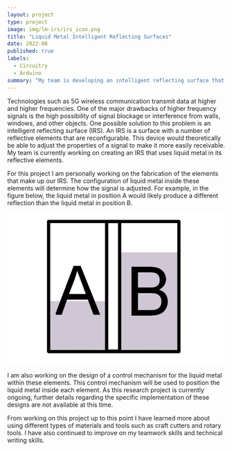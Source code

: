 ```yaml
---
layout: project
type: project
image: img/lm-irs/irs_icon.png
title: "Liquid Metal Intelligent Reflecting Surfaces"
date: 2022-08
published: true
labels:
  - Circuitry
  - Arduino
summary: "My team is developing an intelligent reflecting surface that uses liquid metal. I am working on this project for the class EE 496 as part of the Liquid-Metal Electronics Vertically Integrated Projects (VIP) team. "
---
```


Technologies such as 5G wireless communication transmit data at higher and higher frequencies. One of the major drawbacks of higher frequency signals is the high possibility of signal blockage or interference from walls, windows, and other objects. One possible solution to this problem is an intelligent reflecting surface (IRS). An IRS is a surface with a number of reflective elements that are reconfigurable. This device would theoretically be able to adjust the properties of a signal to make it more easily receivable. My team is currently working on creating an IRS that uses liquid metal in its reflective elements.

For this project I am personally working on the fabrication of the elements that make up our IRS. The configuration of liquid metal inside these elements will determine how the signal is adjusted. For example, in the figure below, the liquid metal in position A would likely produce a different reflection than the liquid metal in position B.

<img class="img-fluid" src="../img/lm-irs/irs_des.png">

I am also working on the design of a control mechanism for the liquid metal within these elements. This control mechanism will be used to position the liquid metal inside each element. As this research project is currently ongoing, further details regarding the specific implementation of these designs are not available at this time.

From working on this project up to this point I have learned more about using different types of materials and tools such as craft cutters and rotary tools. I have also continued to improve on my teamwork skills and technical writing skills.
